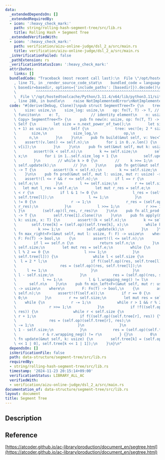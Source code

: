 ```yaml
---
data:
  _extendedDependsOn: []
  _extendedRequiredBy:
  - icon: ':heavy_check_mark:'
    path: string/rolling-hash-segment-tree/src/lib.rs
    title: Rolling Hash + Segment Tree
  _extendedVerifiedWith:
  - icon: ':heavy_check_mark:'
    path: verification/aizu-online-judge/dsl_2_a/src/main.rs
    title: verification/aizu-online-judge/dsl_2_a/src/main.rs
  _isVerificationFailed: false
  _pathExtension: rs
  _verificationStatusIcon: ':heavy_check_mark:'
  attributes:
    links: []
  bundledCode: "Traceback (most recent call last):\n  File \"/opt/hostedtoolcache/Python/3.11.4/x64/lib/python3.11/site-packages/onlinejudge_verify/documentation/build.py\"\
    , line 71, in _render_source_code_stat\n    bundled_code = language.bundle(stat.path,\
    \ basedir=basedir, options={'include_paths': [basedir]}).decode()\n          \
    \         ^^^^^^^^^^^^^^^^^^^^^^^^^^^^^^^^^^^^^^^^^^^^^^^^^^^^^^^^^^^^^^^^^^^^^^^^^^^^^^^^^\n\
    \  File \"/opt/hostedtoolcache/Python/3.11.4/x64/lib/python3.11/site-packages/onlinejudge_verify/languages/rust.py\"\
    , line 288, in bundle\n    raise NotImplementedError\nNotImplementedError\n"
  code: "#[derive(Debug, Clone)]\npub struct SegmentTree<T> {\n    tree: Vec<T>,\n\
    \    size: usize,\n    size_log: usize,\n    op: fn(T, T) -> T, // evaluation\
    \ funciton\n    e: T,              // identity element\n    n: usize,\n}\n\nimpl<T:\
    \ Copy> SegmentTree<T> {\n    pub fn new(n: usize, op: fn(T, T) -> T, e: T) ->\
    \ Self {\n        let size = n.next_power_of_two();\n        let size_log = (size.ilog2()\
    \ + 1) as usize;\n        Self {\n            tree: vec![e; 2 * size],\n     \
    \       size,\n            size_log,\n            op,\n            e,\n      \
    \      n,\n        }\n    }\n\n    pub fn build(&mut self, v: Vec<T>) {\n    \
    \    assert!(v.len() <= self.n);\n        for i in 0..v.len() {\n            self.set(i,\
    \ v[i]);\n        }\n    }\n\n    pub fn set(&mut self, mut k: usize, x: T) {\n\
    \        assert!(k < self.n);\n        k += self.size;\n        self.tree[k] =\
    \ x;\n        for i in 1..self.size_log + 1 {\n            self.update(k >> i);\n\
    \        }\n        // while k > 0 {\n        //     k >>= 1;\n        //    \
    \ self.update(k);\n        // }\n    }\n\n    pub fn get(&mut self, mut k: usize)\
    \ -> T {\n        assert!(k < self.n);\n        k += self.size;\n        self.tree[k].clone()\n\
    \    }\n\n    pub fn prod(&mut self, mut l: usize, mut r: usize) -> T {\n    \
    \    assert!(l <= r && r <= self.n);\n        if l == r {\n            return\
    \ self.e;\n        }\n        l += self.size;\n        r += self.size;\n     \
    \   let mut l_res = self.e;\n        let mut r_res = self.e;\n        while l\
    \ < r {\n            if l & 1 != 0 {\n                l_res = (self.op)(l_res,\
    \ self.tree[l]);\n                l += 1;\n            }\n            if r & 1\
    \ != 0 {\n                r -= 1;\n                r_res = (self.op)(self.tree[r],\
    \ r_res);\n            }\n            l >>= 1;\n            r >>= 1;\n       \
    \ }\n        (self.op)(l_res, r_res)\n    }\n\n    pub fn all_prod(&mut self)\
    \ -> T {\n        self.tree[1].clone()\n    }\n\n    pub fn apply(&mut self, mut\
    \ k: usize, x: T) {\n        assert!(k < self.n);\n        k += self.size;\n \
    \       self.tree[k] = (self.op)(self.tree[k], x);\n        while k > 0 {\n  \
    \          k >>= 1;\n            self.update(k);\n        }\n    }\n\n    pub\
    \ fn max_right<F>(&mut self, mut l: usize, f: F) -> usize\n    where\n       \
    \ F: Fn(T) -> bool,\n    {\n        assert!(l <= self.n);\n        assert!(f(self.e));\n\
    \        if l == self.n {\n            return self.n;\n        }\n        l +=\
    \ self.size;\n        let mut res = self.e;\n        while {\n            while\
    \ l % 2 == 0 {\n                l >>= 1;\n            }\n            if !f((self.op)(res,\
    \ self.tree[l])) {\n                while l < self.size {\n                  \
    \  l = 2 * l;\n                    if f((self.op)(res, self.tree[l])) {\n    \
    \                    res = (self.op)(res, self.tree[l]);\n                   \
    \     l += 1;\n                    }\n                }\n                return\
    \ l - self.size;\n            }\n            res = (self.op)(res, self.tree[l]);\n\
    \            l += 1;\n            l & l.wrapping_neg() != l\n        } {}\n  \
    \      self.n\n    }\n\n    pub fn min_left<F>(&mut self, mut r: usize, f: F)\
    \ -> usize\n    where\n        F: Fn(T) -> bool,\n    {\n        assert!(r <=\
    \ self.n);\n        assert!(f(self.e));\n        if r == 0 {\n            return\
    \ 0;\n        }\n        r += self.size;\n        let mut res = self.e;\n    \
    \    while {\n            r -= 1;\n            while r > 1 && r % 2 != 0 {\n \
    \               r >>= 1;\n            }\n            if !f((self.op)(self.tree[r],\
    \ res)) {\n                while r < self.size {\n                    r = 2 *\
    \ r + 1;\n                    if f((self.op)(self.tree[r], res)) {\n         \
    \               res = (self.op)(self.tree[r], res);\n                        r\
    \ -= 1;\n                    }\n                }\n                return r +\
    \ 1 - self.size;\n            }\n            res = (self.op)(self.tree[r], res);\n\
    \            r & r.wrapping_neg() != r\n        } {}\n        0\n    }\n\n   \
    \ fn update(&mut self, k: usize) {\n        self.tree[k] = (self.op)(self.tree[k\
    \ << 1 | 0], self.tree[k << 1 | 1]);\n    }\n}\n"
  dependsOn: []
  isVerificationFile: false
  path: data-structure/segment-tree/src/lib.rs
  requiredBy:
  - string/rolling-hash-segment-tree/src/lib.rs
  timestamp: '2024-11-23 20:15:14+09:00'
  verificationStatus: LIBRARY_ALL_AC
  verifiedWith:
  - verification/aizu-online-judge/dsl_2_a/src/main.rs
documentation_of: data-structure/segment-tree/src/lib.rs
layout: document
title: Segment Tree
---
```


## Description

## Reference

[https://atcoder.github.io/ac-library/production/document_en/segtree.html](https://atcoder.github.io/ac-library/production/document_en/segtree.html)
